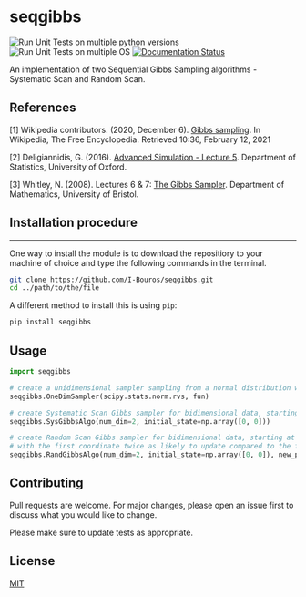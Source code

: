 # seqgibbs
![Run Unit Tests on multiple python versions](https://github.com/I-Bouros/seqgibbs/workflows/Run%20Unit%20Tests%20on%20multiple%20python%20versions/badge.svg)
![Run Unit Tests on multiple OS](https://github.com/I-Bouros/seqgibbs/workflows/Run%20Unit%20Tests%20on%20multiple%20OS/badge.svg)
[![Documentation Status](https://readthedocs.org/projects/seqgibbs/badge/?version=latest)](https://seqgibbs.readthedocs.io/en/latest/?badge=latest)

An implementation of two Sequential Gibbs Sampling algorithms - Systematic Scan and Random Scan.

## References
[1] Wikipedia contributors. (2020, December 6). [Gibbs sampling](https://en.wikipedia.org/w/index.php?title=Gibbs_sampling&oldid=992631521). In Wikipedia, The Free Encyclopedia. Retrieved 10:36, February 12, 2021 

[2] Deligiannidis, G. (2016). [Advanced Simulation - Lecture 5](https://www.stats.ox.ac.uk/~deligian/pdf/sc5/slides/L5.pdf). Department of Statistics, University of Oxford.

[3] Whitley, N. (2008). Lectures 6 & 7: [The Gibbs Sampler](https://www.webpages.uidaho.edu/~stevel/565/U.%20Bristol/folien45.pdf). Department of Mathematics, University of Bristol.

## Installation procedure
***
One way to install the module is to download the repositiory to your machine of choice and type the following commands in the terminal. 
```bash
git clone https://github.com/I-Bouros/seqgibbs.git
cd ../path/to/the/file
```

A different method to install this is using `pip`:

```bash
pip install seqgibbs
```

## Usage

```python
import seqgibbs

# create a unidimensional sampler sampling from a normal distribution with parameters wrapped by 'fun'
seqgibbs.OneDimSampler(scipy.stats.norm.rvs, fun)

# create Systematic Scan Gibbs sampler for bidimensional data, starting at the default position (origin)
seqgibbs.SysGibbsAlgo(num_dim=2, initial_state=np.array([0, 0]))

# create Random Scan Gibbs sampler for bidimensional data, starting at the default position (origin)
# with the first coordinate twice as likely to update compared to the first.
seqgibbs.RandGibbsAlgo(num_dim=2, initial_state=np.array([0, 0]), new_probs=np.array([2, 1]))
```

## Contributing
Pull requests are welcome. For major changes, please open an issue first to discuss what you would like to change.

Please make sure to update tests as appropriate.

## License
[MIT](https://choosealicense.com/licenses/mit/)